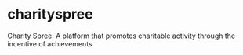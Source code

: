 # charityspree
Charity Spree. A platform that promotes charitable activity through the incentive of achievements

